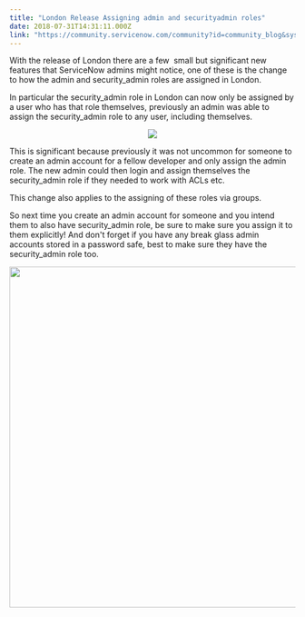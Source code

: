 ```yaml
---
title: "London Release Assigning admin and securityadmin roles"
date: 2018-07-31T14:31:11.000Z
link: "https://community.servicenow.com/community?id=community_blog&sys_id=be63f4cbdb2f130054250b55ca96192e"
---
```

<p>With the release of London there are a few  small but significant new features that ServiceNow admins might notice, one of these is the change to how the admin and security_admin roles are assigned in London.</p>
<p>In particular the security_admin role in London can now only be assigned by a user who has that role themselves, previously an admin was able to assign the security_admin role to any user, including themselves.</p>
<p style="text-align: center;"><img src="f1612097db735b0067a72926ca9619a3.iix" /></p>
<p>This is significant because previously it was not uncommon for someone to create an admin account for a fellow developer and only assign the admin role. The new admin could then login and assign themselves the security_admin role if they needed to work with ACLs etc.</p>
<p>This change also applies to the assigning of these roles via groups.</p>
<p>So next time you create an admin account for someone and you intend them to also have security_admin role, be sure to make sure you assign it to them explicitly! And don&#39;t forget if you have any break glass admin accounts stored in a password safe, best to make sure they have the security_admin role too.</p>
<p style="text-align: center;"><img src="3fd1a8dbdb735b0067a72926ca961909.iix" width="600" /> </p>